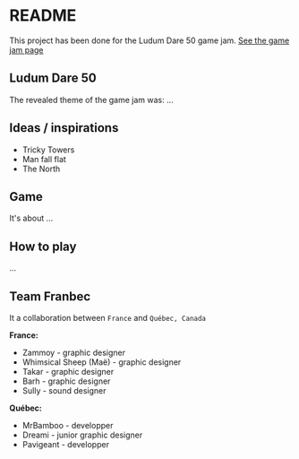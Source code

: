 # README

This project has been done for the Ludum Dare 50 game jam. [See the game jam page](http://ludumdare.com/compo/ludum-dare-50/)

## Ludum Dare 50

The revealed theme of the game jam was: ...

## Ideas / inspirations

* Tricky Towers
* Man fall flat
* The North

## Game

It's about ...

## How to play

...

## Team Franbec

It a collaboration between `France` and `Québec, Canada`

**France:**

* Zammoy - graphic designer
* Whimsical Sheep (Maë) - graphic designer
* Takar - graphic designer
* Barh - graphic designer
* Sully - sound designer

**Québec:**

* MrBamboo - developper
* Dreami - junior graphic designer
* Pavigeant - developper
